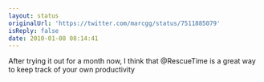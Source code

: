 ```yaml
---
layout: status
originalUrl: 'https://twitter.com/marcgg/status/7511885079'
isReply: false
date: 2010-01-08 08:14:41
---
```


After trying it out for a month now, I think that @RescueTime is a great way to keep track of your own productivity
